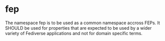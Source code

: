 # fep

The namespace fep is to be used as a common namespace accross FEPs. It SHOULD be used for properties that are expected to be used by a wider variety of Fediverse applications and not for domain specific terms.
